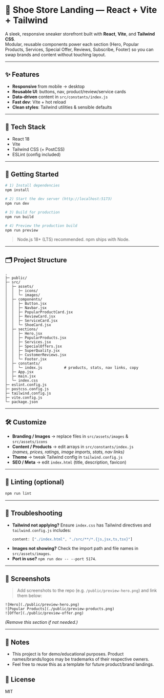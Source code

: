 # 👟 Shoe Store Landing — React + Vite + Tailwind

A sleek, responsive sneaker storefront built with **React**, **Vite**, and **Tailwind CSS**.  
Modular, reusable components power each section (Hero, Popular Products, Services, Special Offer, Reviews, Subscribe, Footer) so you can swap brands and content without touching layout.

---

## ✨ Features
- **Responsive** from mobile → desktop
- **Reusable UI**: buttons, nav, product/review/service cards
- **Data‑driven** content in `src/constants/index.js`
- **Fast dev**: Vite + hot reload
- **Clean styles**: Tailwind utilities & sensible defaults

---

## 🧰 Tech Stack
- React 18
- Vite
- Tailwind CSS (+ PostCSS)
- ESLint (config included)

---

## 🚀 Getting Started

```bash
# 1) Install dependencies
npm install

# 2) Start the dev server (http://localhost:5173)
npm run dev

# 3) Build for production
npm run build

# 4) Preview the production build
npm run preview
```

> Node.js 18+ (LTS) recommended. npm ships with Node.

---

## 🗂 Project Structure

```
.
├─ public/
├─ src/
│  ├─ assets/
│  │  ├─ icons/
│  │  └─ images/
│  ├─ components/
│  │  ├─ Button.jsx
│  │  ├─ Navbar.jsx
│  │  ├─ PopularProductCard.jsx
│  │  ├─ ReviewCard.jsx
│  │  ├─ ServiceCard.jsx
│  │  └─ ShoeCard.jsx
│  ├─ sections/
│  │  ├─ Hero.jsx
│  │  ├─ PopularProducts.jsx
│  │  ├─ Services.jsx
│  │  ├─ SpecialOffers.jsx
│  │  ├─ SuperQuality.jsx
│  │  ├─ CustomerReviews.jsx
│  │  └─ Footer.jsx
│  ├─ constants/
│  │  └─ index.js          # products, stats, nav links, copy
│  ├─ App.jsx
│  ├─ main.jsx
│  └─ index.css
├─ eslint.config.js
├─ postcss.config.js
├─ tailwind.config.js
├─ vite.config.js
└─ package.json
```

---

## 🛠 Customize

- **Branding / Images** → replace files in `src/assets/images` & `src/assets/icons`  
- **Content / Products** → edit arrays in `src/constants/index.js`  
  *(names, prices, ratings, image imports, stats, nav links)*
- **Theme** → tweak Tailwind config in `tailwind.config.js`  
- **SEO / Meta** → edit `index.html` (title, description, favicon)

---

## 🧪 Linting (optional)

```bash
npm run lint
```

---

## 🧯 Troubleshooting

- **Tailwind not applying?** Ensure `index.css` has Tailwind directives and `tailwind.config.js` includes:
  ```js
  content: ["./index.html", "./src/**/*.{js,jsx,ts,tsx}"]
  ```
- **Images not showing?** Check the import path and file names in `src/assets/images`.
- **Port in use?** `npm run dev -- --port 5174`.

---

## 📸 Screenshots

> Add screenshots to the repo (e.g. `/public/preview-hero.png`) and link them below:

```
![Hero](./public/preview-hero.png)
![Popular Products](./public/preview-products.png)
![Offer](./public/preview-offer.png)
```
*(Remove this section if not needed.)*

---

## 📝 Notes
- This project is for demo/educational purposes. Product names/brands/logos may be trademarks of their respective owners.
- Feel free to reuse this as a template for future product/brand landings.

## 📄 License
MIT

